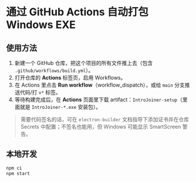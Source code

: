 # 通过 GitHub Actions 自动打包 Windows EXE

## 使用方法
1. 新建一个 GitHub 仓库，把这个项目的所有文件推上去（包含 `.github/workflows/build.yml`）。
2. 打开仓库的 **Actions** 标签页，启用 Workflows。
3. 在 Actions 里点击 **Run workflow**（workflow_dispatch），或给 `main` 分支推送代码/打 `v*` 标签。
4. 等待构建完成后，在 **Actions** 页面里下载 artifact：`IntroJoiner-setup`（里面就是 `IntroJoiner-*.exe` 安装包）。

> 需要代码签名的话，可在 `electron-builder` 文档指导下添加证书并在仓库 Secrets 中配置；不签名也能用，但 Windows 可能显示 SmartScreen 警告。

## 本地开发
```bash
npm ci
npm start
```
